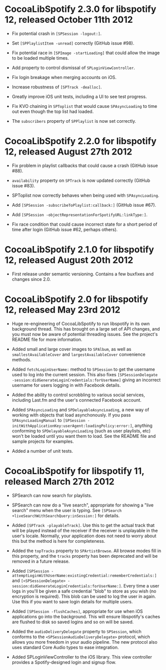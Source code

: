 CocoaLibSpotify 2.3.0 for libspotify 12, released October 11th 2012
===================================================================

* Fix potential crash in `[SPSession -logout:]`.

* Set `[SPPlaylistItem -unread]` correctly (GitHub issue #98).

* Fix potential race in `[SPImage -startLoading]` that could allow the image to be loaded multiple times.

* Add property to control dismissal of `SPLoginViewController`.

* Fix login breakage when merging accounts on iOS.

* Increase robustness of `[SPTrack -dealloc]`.

* Greatly improve iOS unit tests, including a UI to see test progress.

* Fix KVO chaining in `SPToplist` that would cause `SPAsyncLoading` to time out even though the top list had loaded.

* The `subscribers` property of `SPPlaylist` is now set correctly.


CocoaLibSpotify 2.2.0 for libspotify 12, released August 27th 2012
==================================================================

* Fix problem in playlist callbacks that could cause a crash (GitHub issue #88).

* `availability` property on `SPTrack` is now updated correctly (GitHub issue #83).

* SPToplist now correctly behaves when being used with `SPAsyncLoading`.

* Add `[SPSession -subscribeToPlaylist:callback:]` (GitHub issue #67).

* Add `[SPSession -objectRepresentationForSpotifyURL:linkType:]`.

* Fix race condition that could cause incorrect state for a short period of time after login (GitHub issue #62, perhaps others).


CocoaLibSpotify 2.1.0 for libspotify 12, released August 20th 2012
==================================================================

* First release under semantic versioning. Contains a few buxfixes and changes since 2.0.


CocoaLibSpotify 2.0 for libspotify 12, released May 23rd 2012
=============================================================

* Huge re-engineering of CocoaLibSpotify to run libspotify in its own background thread. This has brought on a large set of API changes, and you must now be aware of potential threading issues. See the project's README file for more information.

* Added small and large cover images to `SPAlbum`, as well as `smallestAvailableCover` and `largestAvailableCover` convenience methods.

* Added `fetchLoginUserName:` method to `SPSession` to get the username used to log into the current session. This also fixes `[SPSessionDelegate -session:didGenerateLoginCredentials:forUserName]` giving an incorrect username for users logging in with Facebook details.

* Added the ability to control scrobbling to various social services, including Last.fm and the user's connected Facebook account.

* Added `SPAsyncLoading` and `SPDelayableAsyncLoading`, a new way of working with objects that load asynchonously. If you pass `SPAsyncLoadingManual` to `[SPSession -initWithApplicationKey:userAgent:loadingPolicy:error:]`, anything conforming to `SPDelayableAsyncLoading` (such as user playlists, etc) won't be loaded until you want them to load. See the README file and sample projects for examples.

* Added a number of unit tests.


CocoaLibSpotify for libspotify 11, released March 27th 2012
===========================================================

* SPSearch can now search for playlists.

* SPSearch can now do a "live search", appropriate for showing a "live search" menu when the user is typing. See `[SPSearch +liveSearchWithSearchQuery:inSession:]` for details.

* Added `[SPTrack -playableTrack]`. Use this to get the actual track that will be played instead of the receiver if the receiver is unplayable in the user's locale.  Normally, your application does not need to worry about this but the method is here for completeness.

* Added the `topTracks` property to `SPArtistBrowse`. All browse modes fill in this property, and the `tracks` property has been deprecated and will be removed in a future release.

* Added `[SPSession -attemptLoginWithUserName:existingCredential:rememberCredentials:]` and `[<SPSessionDelegate> -session:didGenerateLoginCredentials:forUserName:]`. Every time a user logs in you'll be given a safe credential "blob" to store as you wish (no encryption is required). This blob can be used to log the user in again. Use this if you want to save login details for multiple users.

* Added `[SPSession -flushCaches]`, appropriate for use when iOS applications go into the background. This will ensure libspotify's caches are flushed to disk so saved logins and so on will be saved.

* Added the `audioDeliveryDelegate` property to `SPSession`, which conforms to the `<SPSessionAudioDeliveryDelegate>` protocol, which allows you more freedom in your audio pipeline. The new protocol also uses standard Core Audio types to ease integration.

* Added SPLoginViewController to the iOS library. This view controller provides a Spotify-designed login and signup flow.